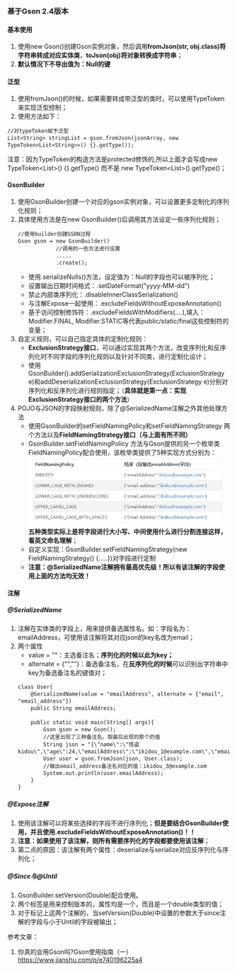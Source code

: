 ### 基于Gson 2.4版本
#### 基本使用
1. 使用new Gson()创建Gson实例对象，然后调用**fromJson(str, obj.class)将字符串转成对应实体类**，**toJson(obj)将对象转换成字符串**；
2. **默认情况下不导出值为：Null的键**

#### 泛型
1. 使用fromJson()的时候，如果需要转成带泛型的类时，可以使用TypeToken来实现泛型控制；
2. 使用方法如下：
```
//对typeToken赋予泛型
List<String> stringList = gson.fromJson(jsonArray, new TypeToken<List<String>>() {}.getType());
```
注意：因为TypeToken的构造方法是protected修饰的,所以上面才会写成new TypeToken<List<String>>() {}.getType() 而不是 new TypeToken<List<String>>().getType()；

#### GsonBuilder
1. 使用GsonBuilder创建一个对应的gson实例对象，可以设置更多定制化的序列化规则；
2. 具体使用方法是在new GsonBuilder()后调用其方法设定一些序列化规则；
    ```
    //使用builder创建GSON过程
    Gson gson = new GsonBuilder()
                //调用的一些方法进行设置
                .....
                .create();
    ```
    * 使用.serializeNulls()方法，设定值为：Null的字段也可以被序列化；
    * 设置输出日期时间格式：.setDateFormat("yyyy-MM-dd")
    * 禁止内部类序列化：.disableInnerClassSerialization()
    * 与注解Expose一起使用：.excludeFieldsWithoutExposeAnnotation()
    * 基于访问控制修饰符：.excludeFieldsWithModifiers(....),填入：Modifier.FINAL, Modifier.STATIC等代表public/static/final这些控制符的变量；
3. 自定义规则，可以自己指定具体的定制化规则：
    * **ExclusionStrategy接口**，可以通过实现其两个方法，改变序列化和反序列化时不同字段的序列化规则以及针对不同类，进行定制化设计；
    * 使用GsonBuilder().addSerializationExclusionStrategy(ExclusionStrategy e)和addDeserializationExclusionStrategy(ExclusionStrategy e)分别对序列化和反序列化进行规则指定；（**具体就是第一点：实现ExclusionStrategy接口的两个方法**）
4. POJO与JSON的字段映射规则，除了@SerializedName注解之外其他处理方法
    * 使用GsonBuilder的setFieldNamingPolicy和setFieldNamingStrategy 两个方法以及**FieldNamingStrategy接口（与上面有所不同）**
    * GsonBuilder.setFieldNamingPolicy 方法与Gson提供的另一个枚举类FieldNamingPolicy配合使用，该枚举类提供了5种实现方式分别为：
    ![图片alt](Gson.png)
    **五种类型实际上是将字段进行大小写、中间使用什么进行分割连接这样，看英文命名理解**；
    * 自定义实现：GsonBuilder.setFieldNamingStrategy(new FieldNamingStrategy() {.....})对字段进行定制
    * **注意：@SerializedName注解拥有最高优先级！所以有该注解的字段使用上面的方法均无效！**


#### 注解
##### @SerializedName
1. 注解在实体类的字段上，用来提供备选属性名。如：字段名为：emailAddress，可使用该注解将其对应json的key名改为email；
2. 两个属性
    * value = ""：主选备注名；**序列化的时候以此为key；**
    * alternate = {"",""}：备选备注名，在**反序列化的时候**可以识别出字符串中key为备选备注名的键值对；
    ```
    class User{
        @SerializedName(value = "emailAddress", alternate = {"email", "email_address"})
        public String emailAddress;

        public static void main(String[] args){
            Gson gson = new Gson();
            //这里出现了三种备注名，取最后出现的那个的值
            String json = "{\"name\":\"怪盗kidou\",\"age\":24,\"emailAddress\":\"ikidou_1@example.com\",\"email\":\"ikidou_2@example.com\",\"email_address\":\"ikidou_3@example.com\"}";
            User user = gson.fromJson(json, User.class);
            //输出email_address备注名对应的值：ikidou_3@example.com
            System.out.println(user.emailAddress); 
        }
    }
    ```
##### @Expose注解
1. 使用该注解可以将某些选择的字段不进行序列化；**但是要结合GsonBuilder使用，并且使用.excludeFieldsWithoutExposeAnnotation()！！**
2. **注意：如果使用了该注解，则所有需要序列化的字段都要使用该注解**；
3. 第二点的原因：该注解有两个属性：deserialize与serialize对应反序列化与序列化； 

##### @Since与@Until
1. GsonBuilder.setVersion(Double)配合使用。
2. 两个标签是用来控制版本的，属性均是一个，而且是一个double类型的值；
3. 对于标记上这两个注解的，当setVersion(Double)中设置的参数大于since注解的字段与小于Until的字段被输出；

参考文章：
1. 你真的会用Gson吗?Gson使用指南（一） https://www.jianshu.com/p/e740196225a4